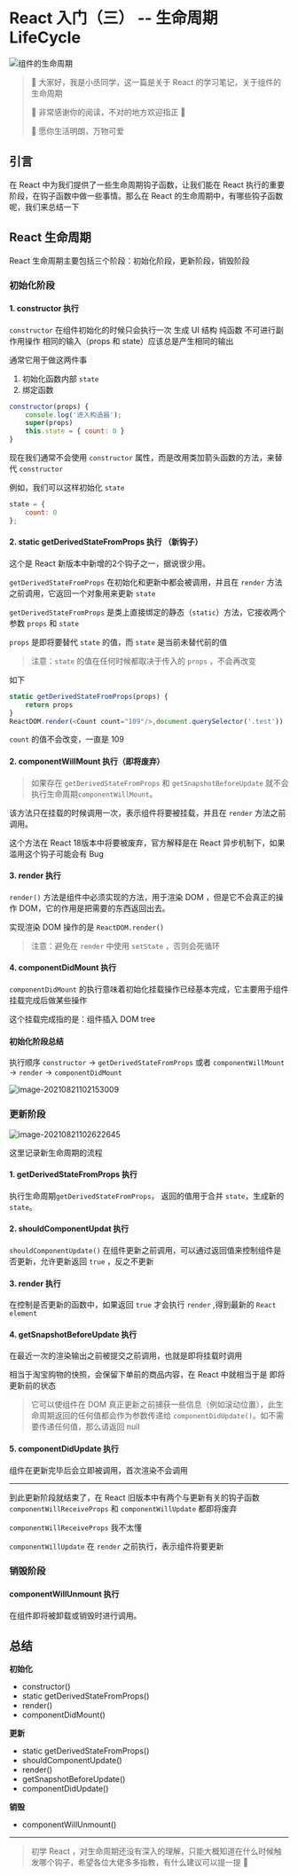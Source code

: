 # React 入门（三） -- 生命周期 LifeCycle

![组件的生命周期](https://ljcimg.oss-cn-beijing.aliyuncs.com/img/%E7%BB%84%E4%BB%B6%E7%9A%84%E7%94%9F%E5%91%BD%E5%91%A8%E6%9C%9F.png)

> 📢 大家好，我是小丞同学，这一篇是关于 React 的学习笔记，关于组件的生命周期
>
> 📢 非常感谢你的阅读，不对的地方欢迎指正 🙏
>
> 📢 愿你生活明朗，万物可爱

## 引言

在 React 中为我们提供了一些生命周期钩子函数，让我们能在 React 执行的重要阶段，在钩子函数中做一些事情。那么在 React 的生命周期中，有哪些钩子函数呢，我们来总结一下

## React 生命周期

React 生命周期主要包括三个阶段：初始化阶段，更新阶段，销毁阶段

### 初始化阶段

#### 1. constructor 执行

`constructor` 在组件初始化的时候只会执行一次
生成 UI 结构 纯函数 不可进行副作用操作
相同的输入（props 和 state）应该总是产生相同的输出

通常它用于做这两件事

1. 初始化函数内部 `state`
2. 绑定函数

```js
constructor(props) {
    console.log('进入构造器');
    super(props)
    this.state = { count: 0 }
}
```

现在我们通常不会使用 `constructor` 属性，而是改用类加箭头函数的方法，来替代 `constructor` 

例如，我们可以这样初始化 `state`

```js
state = {
	count: 0
};
```

#### 2. static getDerivedStateFromProps 执行 （新钩子）

这个是 React 新版本中新增的2个钩子之一，据说很少用。

`getDerivedStateFromProps` 在初始化和更新中都会被调用，并且在 `render` 方法之前调用，它返回一个对象用来更新 `state`

`getDerivedStateFromProps` 是类上直接绑定的静态（`static`）方法，它接收两个参数 `props` 和 `state`

`props` 是即将要替代 `state` 的值，而 `state` 是当前未替代前的值

> 注意：`state` 的值在任何时候都取决于传入的 `props` ，不会再改变

如下

```js
static getDerivedStateFromProps(props) {
    return props
}
ReactDOM.render(<Count count="109"/>,document.querySelector('.test'))
```

`count` 的值不会改变，一直是 109

#### 2. componentWillMount 执行（即将废弃）

> 如果存在 `getDerivedStateFromProps` 和 `getSnapshotBeforeUpdate` 就不会执行生命周期`componentWillMount`。

该方法只在挂载的时候调用一次，表示组件将要被挂载，并且在 `render` 方法之前调用。

这个方法在 React 18版本中将要被废弃，官方解释是在 React 异步机制下，如果滥用这个钩子可能会有 Bug

#### 3. render 执行

`render()` 方法是组件中必须实现的方法，用于渲染 DOM ，但是它不会真正的操作 DOM，它的作用是把需要的东西返回出去。

实现渲染 DOM 操作的是 `ReactDOM.render()`

> 注意：避免在 `render` 中使用 `setState` ，否则会死循环

#### 4. componentDidMount 执行

`componentDidMount` 的执行意味着初始化挂载操作已经基本完成，它主要用于组件挂载完成后做某些操作

这个挂载完成指的是：组件插入 DOM tree 

#### 初始化阶段总结

执行顺序 `constructor` -> `getDerivedStateFromProps` 或者 `componentWillMount` -> `render` -> `componentDidMount`

![image-20210821102153009](https://ljcimg.oss-cn-beijing.aliyuncs.com/img/image-20210821102153009.png)

### 更新阶段

![image-20210821102622645](https://ljcimg.oss-cn-beijing.aliyuncs.com/img/image-20210821102622645.png)

这里记录新生命周期的流程

#### 1. getDerivedStateFromProps 执行

执行生命周期`getDerivedStateFromProps`， 返回的值用于合并 `state`，生成新的`state`。

#### 2. shouldComponentUpdat 执行

`shouldComponentUpdate()` 在组件更新之前调用，可以通过返回值来控制组件是否更新，允许更新返回 `true` ，反之不更新

#### 3. render 执行

在控制是否更新的函数中，如果返回 `true` 才会执行 `render` ,得到最新的 `React element`

#### 4. getSnapshotBeforeUpdate 执行

在最近一次的渲染输出之前被提交之前调用，也就是即将挂载时调用

相当于淘宝购物的快照，会保留下单前的商品内容，在 React 中就相当于是 即将更新前的状态

> 它可以使组件在 DOM 真正更新之前捕获一些信息（例如滚动位置），此生命周期返回的任何值都会作为参数传递给 `componentDidUpdate()`。如不需要传递任何值，那么请返回 null

#### 5. componentDidUpdate 执行

组件在更新完毕后会立即被调用，首次渲染不会调用

---

到此更新阶段就结束了，在 React 旧版本中有两个与更新有关的钩子函数 `componentWillReceiveProps` 和 `componentWillUpdate` 都即将废弃

`componentWillReceiveProps` 我不太懂

`componentWillUpdate` 在 `render` 之前执行，表示组件将要更新

### 销毁阶段

#### componentWillUnmount  执行

在组件即将被卸载或销毁时进行调用。

## 总结

**初始化**

- constructor()
- static getDerivedStateFromProps()
- render()
- componentDidMount()

**更新**

- static getDerivedStateFromProps()
- shouldComponentUpdate()
- render()
- getSnapshotBeforeUpdate()
- componentDidUpdate()

**销毁**

- componentWillUnmount()

---

> 初学 React ，对生命周期还没有深入的理解，只能大概知道在什么时候触发哪个钩子，希望各位大佬多多指教，有什么建议可以提一提 🙏

